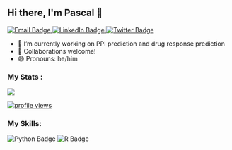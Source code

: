 ## Hi there, I'm Pascal 👋

<div id="badges">
  <a href= "mailto: pascal.iversen@fu-berlin.de">
    <img src="https://img.shields.io/badge/Email-0078D4?style=for-the-badge&logo=minutemailer&logoColor=white" alt="Email Badge"/>
  </a>
  <a href="https://www.linkedin.com/in/judith-bernett-164a32214/">
    <img src="https://img.shields.io/badge/LinkedIn-0077B5?style=for-the-badge&logo=linkedin&logoColor=white" alt="LinkedIn Badge"/>
  </a>
  <a href="https://x.com/judith_bernett">
    <img src="https://img.shields.io/badge/Twitter-1DA1F2?style=for-the-badge&logo=twitter&logoColor=white" alt="Twitter Badge"/>
  </a>
</div>

- 🔭 I’m currently working on PPI prediction and drug response prediction
- 👯 Collaborations welcome!
- 😄 Pronouns: he/him


### My Stats :
<img align="lefttop" src="https://github-readme-stats.vercel.app/api?username=PascalIversen&show_icons=true&icon_color=63bdbd&text_color=545454&bg_color=d1e6e9&hide_title=false" />  

<p align="left">
  <a href="https://github.com/antonkomarev/github-profile-views-counter" title="GitHub Profile Views Counter"><img src="https://komarev.com/ghpvc/?username=PascalIversen&color=ff69b4&style=for-the-badge&label=PROFILE+VIEWS" alt="profile views"></a>
</p>

### My Skills: 
<div id="badges">
  <img src="https://img.shields.io/badge/Python-3776AB?style=for-the-badge&logo=python&logoColor=white" alt="Python Badge"/>
  <img src="https://img.shields.io/badge/r-%23276DC3.svg?style=for-the-badge&logo=r&logoColor=white" alt="R Badge"/>
</div>
